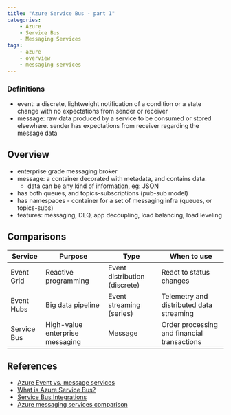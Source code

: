 ```yaml
---
title: "Azure Service Bus - part 1"
categories:
    - Azure
    - Service Bus
    - Messaging Services
tags:
    - azure
    - overview
    - messaging services
---
```


### Definitions
- event: a discrete, lightweight notification of a condition or a state change with no expectations from sender or receiver
- message: raw data produced by a service to be consumed or stored elsewhere. sender has expectations from receiver regarding the message data

## Overview
- enterprise grade messaging broker
- message: a container decorated with metadata, and contains data. 
    - data can be any kind of information, eg: JSON
- has both queues, and topics-subscriptions (pub-sub model)
- has namespaces - container for a set of messaging infra (queues, or topics-subs)
- features: messaging, DLQ, app decoupling, load balancing, load leveling

## Comparisons

| Service     | Purpose                         | Type                           | When to use                                 |
| ----------- | ------------------------------- | ------------------------------ | ------------------------------------------- |
| Event Grid  | Reactive programming            | Event distribution (discrete)  | React to status changes                     |
| Event Hubs  | Big data pipeline               | Event streaming (series)       | Telemetry and distributed data streaming    |
| Service Bus | High-value enterprise messaging | Message                        | Order processing and financial transactions |


## References
- [Azure Event vs. message services](https://learn.microsoft.com/en-us/azure/service-bus-messaging/compare-messaging-services#event-vs-message-services)
- [What is Azure Service Bus?](https://learn.microsoft.com/en-us/azure/service-bus-messaging/service-bus-messaging-overview)
- [Service Bus Integrations](https://learn.microsoft.com/en-us/azure/service-bus-messaging/service-bus-messaging-overview#integration)
- [Azure messaging services comparison](https://learn.microsoft.com/en-us/azure/service-bus-messaging/compare-messaging-services#comparison-of-services)